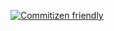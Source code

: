 [![Commitizen friendly](https://img.shields.io/badge/commitizen-friendly-brightgreen.svg)](http://commitizen.github.io/cz-cli/)

<!-- <samp>All blog posts are licensed under [CC BY-NC-SA 4.0](https://creativecommons.org/licenses/by-nc-sa/4.0/).<br>
Source code is licensed under [MIT](https://github.com/tifandotme/website/blob/master/LICENSE)</samp> -->
